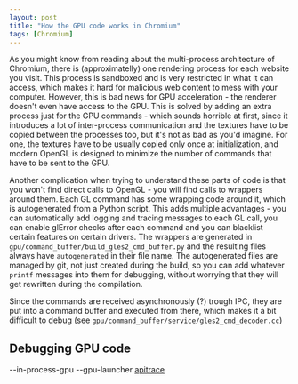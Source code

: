 ```yaml
---
layout: post
title: "How the GPU code works in Chromium"
tags: [Chromium]
---
```


As you might know from reading about the multi-process architecture of Chromium,
there is (approximatelly) one rendering process for each website you visit. This
process is sandboxed and is very restricted in what it can access, which makes
it hard for malicious web content to mess with your computer. However, this is
bad news for GPU acceleration - the renderer doesn't even have access to the
GPU. This is solved by adding an extra process just for the GPU commands - which
sounds horrible at first, since it introduces a lot of inter-process
communication and the textures have to be copied between the processes too, but
it's not as bad as you'd imagine. For one, the textures have to be usually
copied only once at initialization, and modern OpenGL is designed to minimize
the number of commands that have to be sent to the GPU.

Another complication when trying to understand these parts of code is that you
won't find direct calls to OpenGL - you will find calls to wrappers around
them. Each GL command has some wrapping code around it, which is autogenerated
from a Python script. This adds multiple advantages - you can automatically add
logging and tracing messages to each GL call, you can enable glError checks
after each command and you can blacklist certain features on certain drivers.
The wrappers are generated in `gpu/command_buffer/build_gles2_cmd_buffer.py` and
the resulting files always have `autogenerated` in their file name. The
autogenerated files are managed by git, not just created during the build, so
you can add whatever `printf` messages into them for debugging, without worrying
that they will get rewritten during the compilation.

Since the commands are received asynchronously (?) trough IPC, they are put into
a command buffer and executed from there, which makes it a bit difficult to
debug (see `gpu/command_buffer/service/gles2_cmd_decoder.cc`)

## Debugging GPU code

--in-process-gpu
--gpu-launcher
[apitrace](https://github.com/apitrace/)
